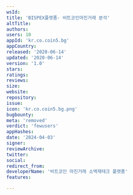 ```yaml
---
wsId: 
title: 'BISPEX플랫폼- 비트코인마진거래 분석'
altTitle: 
authors: 
users: 10
appId: 'kr.co.coin5.bg'
appCountry: 
released: '2020-06-14'
updated: '2020-06-14'
version: '1.0'
stars: 
ratings: 
reviews: 
size: 
website: 
repository: 
issue: 
icon: 'kr.co.coin5.bg.png'
bugbounty: 
meta: 'removed'
verdict: 'fewusers'
appHashes: 
date: '2024-04-03'
signer: 
reviewArchive: 
twitter: 
social: 
redirect_from: 
developerName: '비트코인 마진거래 소액재테크 플랫폼'
features: 

---
```


